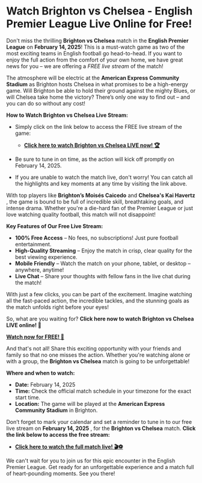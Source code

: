 # Watch Brighton vs Chelsea - English Premier League Live Online for Free!

Don't miss the thrilling **Brighton vs Chelsea** match in the **English Premier League** on **February 14, 2025**! This is a must-watch game as two of the most exciting teams in English football go head-to-head. If you want to enjoy the full action from the comfort of your own home, we have great news for you – we are offering a _FREE live stream_ of the match!

The atmosphere will be electric at the **American Express Community Stadium** as Brighton hosts Chelsea in what promises to be a high-energy game. Will Brighton be able to hold their ground against the mighty Blues, or will Chelsea take home the victory? There’s only one way to find out – and you can do so without any cost!

**How to Watch Brighton vs Chelsea Live Stream:**

- Simply click on the link below to access the FREE live stream of the game:

  - [**Click here to watch Brighton vs Chelsea LIVE now! 🏆**](https://tinyurl.com/livestreamfreeo?st=Brighton+vs+Chelsea&si=ghc)

- Be sure to tune in on time, as the action will kick off promptly on February 14, 2025.
- If you are unable to watch the match live, don't worry! You can catch all the highlights and key moments at any time by visiting the link above.

With top players like **Brighton’s Moisés Caicedo** and **Chelsea's Kai Havertz** , the game is bound to be full of incredible skill, breathtaking goals, and intense drama. Whether you're a die-hard fan of the Premier League or just love watching quality football, this match will not disappoint!

**Key Features of Our Free Live Stream:**

- **100% Free Access** – No fees, no subscriptions! Just pure football entertainment.
- **High-Quality Streaming** – Enjoy the match in crisp, clear quality for the best viewing experience.
- **Mobile Friendly** – Watch the match on your phone, tablet, or desktop – anywhere, anytime!
- **Live Chat** – Share your thoughts with fellow fans in the live chat during the match!

With just a few clicks, you can be part of the excitement. Imagine watching all the fast-paced action, the incredible tackles, and the stunning goals as the match unfolds right before your eyes!

So, what are you waiting for? **Click here now to watch Brighton vs Chelsea LIVE online! 🚀**

[**Watch now for FREE! 🎉**](https://tinyurl.com/livestreamfreeo?st=Brighton+vs+Chelsea&si=ghc)

And that's not all! Share this exciting opportunity with your friends and family so that no one misses the action. Whether you're watching alone or with a group, the **Brighton vs Chelsea** match is going to be unforgettable!

**Where and when to watch:**

- **Date:** February 14, 2025
- **Time:** Check the official match schedule in your timezone for the exact start time.
- **Location:** The game will be played at the **American Express Community Stadium** in Brighton.

Don’t forget to mark your calendar and set a reminder to tune in to our free live stream on **February 14, 2025** , for the **Brighton vs Chelsea** match. **Click the link below to access the free stream:**

- [**Click here to watch the full match live! 🎬⚽**](https://tinyurl.com/livestreamfreeo?st=Brighton+vs+Chelsea&si=ghc)

We can't wait for you to join us for this epic encounter in the English Premier League. Get ready for an unforgettable experience and a match full of heart-pounding moments. See you there!

